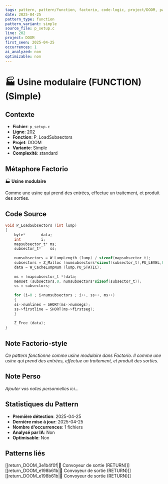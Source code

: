 ```yaml
---
tags: pattern, pattern/function, factorio, code-logic, project/DOOM, pattern/variant/simple
date: 2025-04-25
pattern_type: function
pattern_variant: simple
source_file: p_setup.c
line: 202
project: DOOM
first_seen: 2025-04-25
occurrences: 1
ai_analyzed: non
optimizable: non
---
```


# 🏭 Usine modulaire (FUNCTION) (Simple)

## Contexte
- **Fichier**: `p_setup.c`
- **Ligne**: 202
- **Fonction**: P_LoadSubsectors
- **Projet**: DOOM
- **Variante**: Simple
- **Complexité**: standard

## Métaphore Factorio
🏭 **Usine modulaire**

Comme une usine qui prend des entrées, effectue un traitement, et produit des sorties.

## Code Source
```c
void P_LoadSubsectors (int lump)
{
    byte*		data;
    int			i;
    mapsubsector_t*	ms;
    subsector_t*	ss;
	
    numsubsectors = W_LumpLength (lump) / sizeof(mapsubsector_t);
    subsectors = Z_Malloc (numsubsectors*sizeof(subsector_t),PU_LEVEL,0);	
    data = W_CacheLumpNum (lump,PU_STATIC);
	
    ms = (mapsubsector_t *)data;
    memset (subsectors,0, numsubsectors*sizeof(subsector_t));
    ss = subsectors;
    
    for (i=0 ; i<numsubsectors ; i++, ss++, ms++)
    {
	ss->numlines = SHORT(ms->numsegs);
	ss->firstline = SHORT(ms->firstseg);
    }
	
    Z_Free (data);
}
```

## Note Factorio-style
*Ce pattern fonctionne comme usine modulaire dans Factorio. Il comme une usine qui prend des entrées, effectue un traitement, et produit des sorties.*

## Note Perso
*Ajouter vos notes personnelles ici...*

## Statistiques du Pattern
- **Première détection**: 2025-04-25
- **Dernière mise à jour**: 2025-04-25
- **Nombre d'occurrences**: 1 fichiers
- **Analysé par IA**: Non
- **Optimisable**: Non

## Patterns liés
[[return_DOOM_3e1b4f0f|🚚 Convoyeur de sortie (RETURN)]]
[[return_DOOM_e198b61b|🚚 Convoyeur de sortie (RETURN)]]
[[return_DOOM_e198b61b|🚚 Convoyeur de sortie (RETURN)]]
